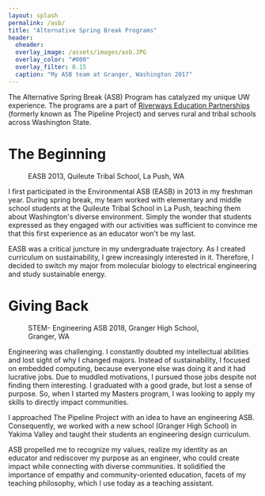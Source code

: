 ```yaml
---
layout: splash
permalink: /asb/
title: "Alternative Spring Break Programs"
header:
  oheader:
  overlay_image: /assets/images/asb.JPG 
  overlay_color: "#000"
  overlay_filter: 0.15
  caption: "My ASB team at Granger, Washington 2017" 
---
```

 


The Alternative Spring Break (ASB) Program has catalyzed my unique UW experience. The programs are a part of <a href = "https://expd.uw.edu/riverways/rural-tribal/">Riverways Education Partnerships </a> (formerly known as The Pipeline Project) and serves rural and tribal schools across Washington State. 

<h1>The Beginning</h1>

<figure style="width: 400px" class="align-right">
  <img src="{{ site.url }}{{ site.baseurl }}/assets/images/asb_2013.png" alt="">
  <figcaption>EASB 2013, Quileute Tribal School, La Push, WA</figcaption>
</figure>

I first participated in the Environmental ASB (EASB) in 2013 in my freshman year. During spring break, my team worked with elementary and middle school students at the Quileute Tribal School in La Push, teaching them about Washington's diverse environment. Simply the wonder that students expressed as they engaged with our activities was sufficient to convince me that this first experience as an educator won't be my last.

EASB was a critical juncture in my undergraduate trajectory. As I created curriculum on sustainability, I grew increasingly interested in it. Therefore, I decided to switch my major from molecular biology to electrical engineering and study sustainable energy.


<h1>Giving Back</h1>

<figure style="width: 400px" class="align-right">
  <img src="{{ site.url }}{{ site.baseurl }}/assets/images/asb_2017.png" alt="">
  <figcaption>STEM- Engineering ASB 2018, Granger High School, Granger, WA</figcaption>
</figure>

Engineering was challenging. I constantly doubted my intellectual abilities and lost sight of why I changed majors. Instead of sustainability, I focused on embedded computing, because everyone else was doing it and it had lucrative jobs. Due to muddled motivations, I pursued those jobs despite not finding them interesting. I graduated with a good grade, but lost a sense of purpose. So, when I started my Masters program, I was looking to apply my skills to directly impact communities. 

I approached The Pipeline Project with an idea to have an engineering ASB. Consequently, we worked with a new school (Granger High School) in Yakima Valley and taught their students an engineering design curriculum.

ASB propelled me to recognize my values, realize my identity as an educator and rediscover my purpose as an engineer, who could create impact while connecting with diverse communities. It solidified the importance of empathy and community-oriented education, facets of my teaching philosophy, which I use today as a teaching assistant.
